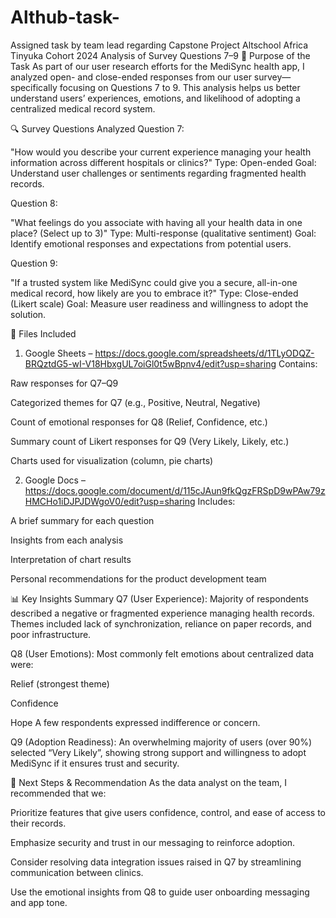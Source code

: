 # Althub-task-
Assigned task by team lead regarding Capstone Project Altschool Africa Tinyuka Cohort 2024
Analysis of Survey Questions 7–9
🧠 Purpose of the Task
As part of our user research efforts for the MediSync health app, I analyzed open- and close-ended responses from our user survey—specifically focusing on Questions 7 to 9. This analysis helps us better understand users’ experiences, emotions, and likelihood of adopting a centralized medical record system.

🔍 Survey Questions Analyzed
Question 7:

"How would you describe your current experience managing your health information across different hospitals or clinics?"
Type: Open-ended
Goal: Understand user challenges or sentiments regarding fragmented health records.

Question 8:

"What feelings do you associate with having all your health data in one place? (Select up to 3)"
Type: Multi-response (qualitative sentiment)
Goal: Identify emotional responses and expectations from potential users.

Question 9:

"If a trusted system like MediSync could give you a secure, all-in-one medical record, how likely are you to embrace it?"
Type: Close-ended (Likert scale)
Goal: Measure user readiness and willingness to adopt the solution.

📁 Files Included
1. Google Sheets – https://docs.google.com/spreadsheets/d/1TLyODQZ-BRQztdG5-wI-V18HbxgUL7oiGl0t5wBpnv4/edit?usp=sharing
Contains:

Raw responses for Q7–Q9

Categorized themes for Q7 (e.g., Positive, Neutral, Negative)

Count of emotional responses for Q8 (Relief, Confidence, etc.)

Summary count of Likert responses for Q9 (Very Likely, Likely, etc.)

Charts used for visualization (column, pie charts)

2. Google Docs – https://docs.google.com/document/d/115cJAun9fkQgzFRSpD9wPAw79zHMCHo1iDJPJDWgoV0/edit?usp=sharing
Includes:

A brief summary for each question

Insights from each analysis

Interpretation of chart results

Personal recommendations for the product development team

📊 Key Insights Summary
Q7 (User Experience):
Majority of respondents described a negative or fragmented experience managing health records. Themes included lack of synchronization, reliance on paper records, and poor infrastructure.

Q8 (User Emotions):
Most commonly felt emotions about centralized data were:

Relief (strongest theme)

Confidence

Hope
A few respondents expressed indifference or concern.

Q9 (Adoption Readiness):
An overwhelming majority of users (over 90%) selected “Very Likely”, showing strong support and willingness to adopt MediSync if it ensures trust and security.

📌 Next Steps & Recommendation
As the data analyst on the team, I recommended that we:

Prioritize features that give users confidence, control, and ease of access to their records.

Emphasize security and trust in our messaging to reinforce adoption.

Consider resolving data integration issues raised in Q7 by streamlining communication between clinics.

Use the emotional insights from Q8 to guide user onboarding messaging and app tone.
